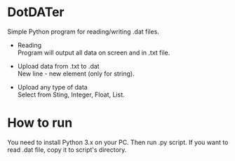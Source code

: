 # DotDATer
Simple Python program for reading/writing .dat files. 

- Reading \
Program will output all data on screen and in .txt file.

- Upload data from .txt to .dat \
New line - new element (only for string).

- Upload any type of data \
Select from Sting, Integer, Float, List. 

# How to run
You need to install Python 3.x on your PC.
Then run .py script. If you want to read .dat file, copy it to script's directory.



